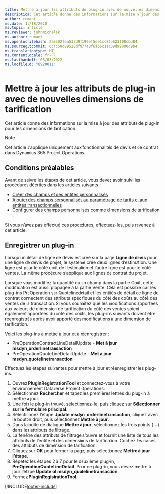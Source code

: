 ```yaml
---
title: Mettre à jour les attributs de plug-in avec de nouvelles dimensions de tarification
description: Cet article donne des informations sur la mise à jour des attributs de plug-in pour les dimensions de tarification.
author: rumant
ms.date: 11/18/2020
ms.topic: article
ms.reviewer: johnmichalak
ms.author: rumant
ms.openlocfilehash: 2ae502fea533d9f199ef5ee1cc85b623f08cbd84
ms.sourcegitcommit: 6cfc50d89528df977a8f6a55c1ad39d99800d9b4
ms.translationtype: HT
ms.contentlocale: fr-FR
ms.lasthandoff: 06/03/2022
ms.locfileid: "8920011"
---
```

# <a name="update-plug-in-attributes-with-new-pricing-dimensions"></a>Mettre à jour les attributs de plug-in avec de nouvelles dimensions de tarification

Cet article donne des informations sur la mise à jour des attributs de plug-in pour les dimensions de tarification.

> [!NOTE]
> Cet article s’applique uniquement aux fonctionnalités de devis et de contrat dans Dynamics 365 Project Operations.

## <a name="prerequisites"></a>Conditions préalables
Avant de suivre les étapes de cet article, vous devez avoir suivi les procédures décrites dans les articles suivants :

  - [Créer des champs et des entités personnalisés](create-custom-fields-entities-pricing-dimensions.md) 
  - [Ajouter des champs personnalisés au paramétrage de tarifs et aux entités transactionnelles ](add-custom-fields-price-setup-transactional-entities.md)
  - [Configurer des champs personnalisés comme dimensions de tarification ](set-up-custom-fields-pricing-dimensions.md). 
  
Si vous n’avez pas effectué ces procédures, effectuez-les, puis revenez à cet article.

## <a name="register-a-plug-in"></a>Enregistrer un plug-in
Lorsqu’un détail de ligne de devis est créé sur la page **Ligne de devis** pour une ligne de devis de projet, le système crée deux lignes d’estimation. Une ligne est pour le côté coût de l’estimation et l’autre ligne est pour le côté ventes. La même procédure s’applique aux lignes de contrat du projet.

Lorsque vous modifiez la quantité ou un champ dans la partie Coût, cette modification est aussi propagée à la partie Vente. Cela est possible car les plug-ins PreOperation sur Quotelinedetail et les entités de détail de ligne de contrat connectent des attributs spécifiques du côté des coûts au côté des ventes de la transaction. Si vous souhaitez que les modifications apportées aux valeurs de dimension de tarification du côté des ventes soient également apportées du côté des coûts, les plug-ins suivants doivent être réenregistrés après avoir apporté des modifications à une dimension de tarification.

Voici les plug-ins à mettre à jour et à réenregistrer :

- PreOperationContractLineDetailUpdate - **Met à jour msdyn_orderlinetransaction**
- PreOperationQuoteLineDetailUpdate - **Met à jour msdyn_quotelinetransaction**

Effectuez les étapes suivantes pour mettre à jour et réenregistrer les plug-ins.

1. Ouvrez **PluginRegistrationTool** et connectez-vous à votre environnement Dataverse Project Operations.
2. Sélectionnez **Rechercher** et tapez les premières lettres du plug-in à mettre à jour.
3. Une fois le plug-in trouvé, sélectionnez-le, puis cliquez sur **Sélectionner sur le formulaire principal**.
4. Sélectionnez l’étape **Update msdyn_orderlinetransaction**, cliquez avec le bouton droit, puis sélectionnez **Mettre à jour**.
5. Dans la boîte de dialogue **Mettre à jour**, sélectionnez les trois points (**...**) dans les attributs de filtrage.
6. La fenêtre des attributs de filtrage s’ouvre et fournit une liste de tous les attributs de l’entité et des dimensions de tarification. Cochez les cases des attributs de dimension de tarification.
7. Cliquez sur **OK** pour fermer la page, puis sélectionnez **Mettre à jour l’étape**.
8. Répétez les étapes 2 à 7 pour le deuxième plug-in, **PreOperationQuoteLineDetail**. Pour ce plug-in, vous devez mettre à jour l’étape **Update of msdyn_quotelinetransaction**.
9. Fermez **PluginRegistrationTool**.


[!INCLUDE[footer-include](../includes/footer-banner.md)]